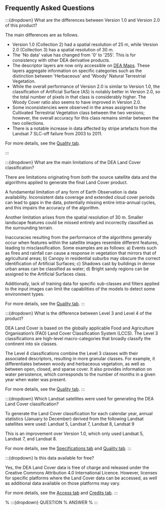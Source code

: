 ## Frequently Asked Questions

:::{dropdown} What are the differences between Version 1.0 and Version 2.0 of this product?

The main differences are as follows.

* Version 1.0 (Collection 2) had a spatial resolution of 25 m, while Version 2.0 (Collection 3) has a spatial resolution of 30 m.
* The 'No data' value has changed from '0' to '255'. This is for consistency with other DEA derivative products.
* The descriptor layers are now only accessible on [DEA Maps](https://maps.dea.ga.gov.au). These layers aggregate information on specific categories such as the distinction between 'Herbaceous' and 'Woody' Natural Terrestrial Vegetation.
* While the overall performance of Version 2.0 is similar to Version 1.0, the classification of Artificial Surface (AS) is notably better in Version 2.0, so the total number of pixels in that class is considerably higher. The Woody Cover ratio also seems to have improved in Version 2.0.
* Some inconsistencies were observed in the areas assigned to the Cultivated Terrestrial Vegetation class between the two versions; however, the overall accuracy for this class remains similar between the two collections.
* There is a notable increase in data affected by stripe artefacts from the Landsat 7 SLC-off failure from 2003 to 2011.

For more details, see the [Quality tab](./?tab=quality).

:::

:::{dropdown} What are the main limitations of the DEA Land Cover classification?

There are limitations originating from both the source satellite data and the algorithms applied to generate the final Land Cover product.

A fundamental limitation of any form of Earth Observation is data availability. Inconsistent data coverage and extended cloud cover periods can lead to gaps in the data, potentially missing entire intra-annual cycles, and this impairs the accuracy of the algorithm.

Another limitation arises from the spatial resolution of 30 m. Smaller landscape features could be missed entirely and incorrectly classified as the surrounding terrain.

Inaccuracies resulting from the performance of the algorithms generally occur when features within the satellite images resemble different features, leading to misclassification. Some examples are as follows: a) Events such as fires and rainfall can cause a response in vegetation that mirrors that of agricultural areas; b) Canopy in residential suburbs may obscure the correct identification of Artificial Surfaces; c) Shadows cast by buildings in dense urban areas can be classified as water; d) Bright sandy regions can be assigned to the Artificial Surfaces class.

Additionally, lack of training data for specific sub-classes and filters applied to the input images can limit the capabilities of the models to detect some environment types.

For more details, see the [Quality tab](./?tab=quality).
:::

:::{dropdown} What is the difference between Level 3 and Level 4 of the product?

DEA Land Cover is based on the globally applicable Food and Agriculture Organisation’s (FAO) Land Cover Classification System (LCCS). The Level 3 classifications are high-level macro-categories that broadly classify the continent into six classes.

The Level 4 classifications combine the Level 3 classes with their associated descriptors, resulting in more granular classes. For example, it differentiates between woody and herbaceous vegetation, as well as between open, closed, and sparse cover. It also provides information on water persistence, which corresponds to the number of months in a given year when water was present.

For more details, see the [Quality tab](./?tab=quality).
:::

:::{dropdown} Which Landsat satellites were used for generating the DEA Land Cover classification?

To generate the Land Cover classification for each calendar year, annual statistics (January to December) derived from the following Landsat satellites were used: Landsat 5, Landsat 7, Landsat 8, Landsat 9

This is an improvement over Version 1.0, which only used Landsat 5, Landsat 7, and Landsat 8.

For more details, see the [Specifications tab](./?tab=specifications) and [Quality tab](./?tab=quality).
:::

:::{dropdown} Is this data available for free?

Yes, the DEA Land Cover data is free of charge and released under the Creative Commons Attribution 4.0 International Licence. However, licenses for specific platforms where the Land Cover data can be accessed, as well as additional data available on those platforms may vary.

For more details, see the [Access tab](./?tab=access) and [Credits tab](./?tab=credits).
:::

% :::{dropdown} QUESTION
% ANSWER
% :::

